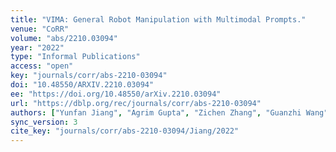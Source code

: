 ```yaml
---
title: "VIMA: General Robot Manipulation with Multimodal Prompts."
venue: "CoRR"
volume: "abs/2210.03094"
year: "2022"
type: "Informal Publications"
access: "open"
key: "journals/corr/abs-2210-03094"
doi: "10.48550/ARXIV.2210.03094"
ee: "https://doi.org/10.48550/arXiv.2210.03094"
url: "https://dblp.org/rec/journals/corr/abs-2210-03094"
authors: ["Yunfan Jiang", "Agrim Gupta", "Zichen Zhang", "Guanzhi Wang", "Yongqiang Dou", "Yanjun Chen", "Li Fei-Fei", "Anima Anandkumar", "Yuke Zhu", "Linxi Fan"]
sync_version: 3
cite_key: "journals/corr/abs-2210-03094/Jiang/2022"
---
```

